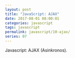 ```yaml
---
layout: post
title: "JavaScript: AJAX"
date: 2017-08-01 08:00:01
categories: javascript
tags: javascript
permalink: javascript/10-ajax/
series: 07
---
```


Javascript: AJAX (Asinkronos).<!--more-->
